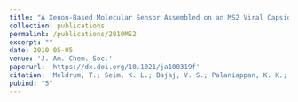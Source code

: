 ```yaml
---
title: "A Xenon-Based Molecular Sensor Assembled on an MS2 Viral Capsid Scaffold"
collection: publications
permalink: /publications/2010MS2
excerpt: ""
date: 2010-05-05
venue: 'J. Am. Chem. Soc.'
paperurl: 'https://dx.doi.org/10.1021/ja100319f'
citation: 'Meldrum, T.; Seim, K. L.; Bajaj, V. S.; Palaniappan, K. K.; Wu, W.; Francis, M. B.; Wemmer, D. E.; Pines, A. <i>J. Am. Chem. Soc.</i> <b> 2010,</b> <i> 132,</i> 5936–5937.'
pubind: "5"
---
```

